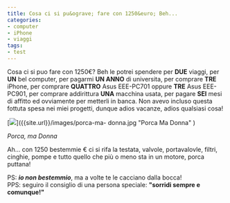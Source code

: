 ```yaml
---
title: Cosa ci si pu&ograve; fare con 1250&euro; Beh...
categories:
- computer
- iPhone
- viaggi
tags:
- test
---
```

Cosa ci si puo fare con 1250€? Beh le potrei spendere per **DUE** viaggi, per
**UN** bel computer, per pagarmi **UN ANNO** di universita, per comprare
**TRE** iPhone, per comprare **QUATTRO** Asus EEE-PC701 oppure **TRE** Asus
EEE-PC901, per comprare addirittura **UNA** macchina usata, per pagare **SEI**
mesi di affitto ed ovviamente per metterli in banca. Non avevo incluso questa
fottuta spesa nei miei progetti, dunque adios vacanze, adios qualsiasi cosa!

[![]({{site.url}}/images/porca-ma-donna.jpg)]({{site.url}}/images/porca-ma-
donna.jpg "Porca Ma Donna" )

_Porca, ma Donna_

Ah... con 1250 bestemmie € ci si rifa la testata, valvole, portavalovle,
filtri, cinghie, pompe e tutto quello che più o meno sta in un motore, porca
puttana!

PS: _**io non bestemmio**_, ma a volte te le cacciano dalla bocca!  
PPS: seguiro il consiglio di una persona speciale: **"sorridi sempre e
comunque!"**

